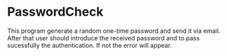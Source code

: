 # PasswordCheck
This program generate a random one-time password and send it via email. After that user should introduce the received password and to pass sucessfully the authentication. If not the error will appear.
